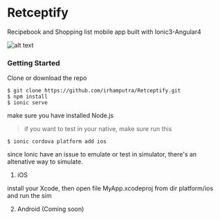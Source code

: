 # Retceptify
Recipebook and Shopping list mobile app built with Ionic3-Angular4

![alt text](https://imgur.com/a/gN51V)


### Getting Started
Clone or download the repo

```
$ git clone https://github.com/irhamputra/Retceptify.git
$ npm install
$ ionic serve
```
make sure you have installed Node.js

> if you want to test in your native, make sure run this

```
$ ionic cordova platform add ios
```

since Ionic have an issue to emulate or test in simulator, there's an altenative way to simulate.

1. iOS

install your Xcode, then open file MyApp.xcodeproj from dir platform/ios and run the sim

2. Android (Coming soon)
